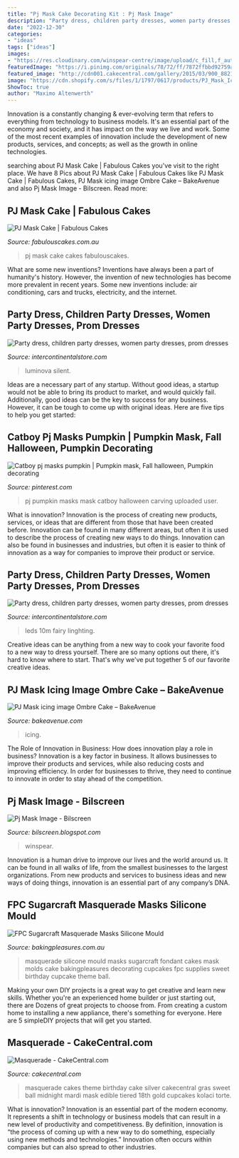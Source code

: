 ```yaml
---
title: "Pj Mask Cake Decorating Kit : Pj Mask Image"
description: "Party dress, children party dresses, women party dresses, prom dresses"
date: "2022-12-30"
categories:
- "ideas"
tags: ["ideas"]
images:
- "https://res.cloudinary.com/winspear-centre/image/upload/c_fill,f_auto,g_auto,h_630,q_auto,w_1200/pj-masks-thumb_d7wt5h.jpg"
featuredImage: "https://i.pinimg.com/originals/78/72/ff/7872ffbbd92759a74e5e400098b6fb0c.jpg"
featured_image: "http://cdn001.cakecentral.com/gallery/2015/03/900_882186UrWG_masquerade.jpg"
image: "https://cdn.shopify.com/s/files/1/1797/0617/products/PJ_Mask_Icing_Image_Ombre_Cake_10_1024x1024.jpg?v=1589528254"
ShowToc: true
author: "Maximo Altenwerth"
---
```



Innovation is a constantly changing & ever-evolving term that refers to everything from technology to business models. It's an essential part of the economy and society, and it has impact on the way we live and work. Some of the most recent examples of innovation include the development of new products, services, and concepts; as well as the growth in online technologies.

	

		
searching about PJ Mask Cake | Fabulous Cakes you've visit to the right place. We have 8 Pics about PJ Mask Cake | Fabulous Cakes like PJ Mask Cake | Fabulous Cakes, PJ Mask icing image Ombre Cake – BakeAvenue and also Pj Mask Image - Bilscreen. Read more:
		
    
## PJ Mask Cake | Fabulous Cakes

<img loading=lazy src="http://i1.wp.com/www.fabulouscakes.com.au/wp-content/uploads/2017/11/PJ-mask.jpg?fit=743%2C960" onerror="this.onerror=null;this.src='https://tse3.mm.bing.net/th?id=OIP.4uFWm2i96vpLYc4AAtMWQQHaJk&amp;pid=15.1';" alt="PJ Mask Cake | Fabulous Cakes">

_Source: fabulouscakes.com.au_

>pj mask cake cakes fabulouscakes. 

	

What are some new inventions?
Inventions have always been a part of humanity's history. However, the invention of new technologies has become more prevalent in recent years. Some new inventions include: air conditioning, cars and trucks, electricity, and the internet.

    
## Party Dress, Children Party Dresses, Women Party Dresses, Prom Dresses

<img loading=lazy src="https://ae01.alicdn.com/kf/Hbf5bee5bb2cd444db9ff26e038c14202c.jpg?width=800&amp;height=800&amp;hash=1600" onerror="this.onerror=null;this.src='https://tse2.mm.bing.net/th?id=OIP.0tC-pUpxXZcghrAEYHkMIwHaHa&amp;pid=15.1';" alt="Party dress, children party dresses, women party dresses, prom dresses">

_Source: intercontinentalstore.com_

>luminova silent. 

	

Ideas are a necessary part of any startup. Without good ideas, a startup would not be able to bring its product to market, and would quickly fail. Additionally, good ideas can be the key to success for any business. However, it can be tough to come up with original ideas. Here are five tips to help you get started: 

    
## Catboy Pj Masks Pumpkin | Pumpkin Mask, Fall Halloween, Pumpkin Decorating

<img loading=lazy src="https://i.pinimg.com/originals/78/72/ff/7872ffbbd92759a74e5e400098b6fb0c.jpg" onerror="this.onerror=null;this.src='https://tse4.mm.bing.net/th?id=OIP.QgLlUAgD7EseEueFAAwafgHaFj&amp;pid=15.1';" alt="Catboy pj masks pumpkin | Pumpkin mask, Fall halloween, Pumpkin decorating">

_Source: pinterest.com_

>pj pumpkin masks mask catboy halloween carving uploaded user. 

	

What is innovation?
Innovation is the process of creating new products, services, or ideas that are different from those that have been created before. Innovation can be found in many different areas, but often it is used to describe the process of creating new ways to do things. Innovation can also be found in businesses and industries, but often it is easier to think of innovation as a way for companies to improve their product or service.

    
## Party Dress, Children Party Dresses, Women Party Dresses, Prom Dresses

<img loading=lazy src="https://ae01.alicdn.com/kf/H8bdb5e07e8844277a34fbcbba8baa2e3h/6-10M-LED-Outdoor-Solar-Lamp-String-Lights-60-100-LEDs-Fairy-Holiday-Christmas-Party-Garland.jpg_640x640.jpg" onerror="this.onerror=null;this.src='https://tse1.mm.bing.net/th?id=OIP.BHplgCPAUd_4e5WbU6qbtwHaHa&amp;pid=15.1';" alt="Party dress, children party dresses, women party dresses, prom dresses">

_Source: intercontinentalstore.com_

>leds 10m fairy linghting. 

	

Creative ideas can be anything from a new way to cook your favorite food to a new way to dress yourself. There are so many options out there, it's hard to know where to start. That's why we've put together 5 of our favorite creative ideas.

    
## PJ Mask Icing Image Ombre Cake – BakeAvenue

<img loading=lazy src="https://cdn.shopify.com/s/files/1/1797/0617/products/PJ_Mask_Icing_Image_Ombre_Cake_10_1024x1024.jpg?v=1589528254" onerror="this.onerror=null;this.src='https://tse4.mm.bing.net/th?id=OIP.SG6gC_ygRZkQoLEDy8ZFwwHaHa&amp;pid=15.1';" alt="PJ Mask icing image Ombre Cake – BakeAvenue">

_Source: bakeavenue.com_

>icing. 

	

The Role of Innovation in Business: How does innovation play a role in business?
Innovation is a key factor in business. It allows businesses to improve their products and services, while also reducing costs and improving efficiency. In order for businesses to thrive, they need to continue to innovate in order to stay ahead of the competition.

    
## Pj Mask Image - Bilscreen

<img loading=lazy src="https://res.cloudinary.com/winspear-centre/image/upload/c_fill,f_auto,g_auto,h_630,q_auto,w_1200/pj-masks-thumb_d7wt5h.jpg" onerror="this.onerror=null;this.src='https://tse3.mm.bing.net/th?id=OIP.1STyUjjp8rmKIm7QoV6HNQHaD4&amp;pid=15.1';" alt="Pj Mask Image - Bilscreen">

_Source: bilscreen.blogspot.com_

>winspear. 

	

Innovation is a human drive to improve our lives and the world around us. It can be found in all walks of life, from the smallest businesses to the largest organizations. From new products and services to business ideas and new ways of doing things, innovation is an essential part of any company’s DNA.

    
## FPC Sugarcraft Masquerade Masks Silicone Mould

<img loading=lazy src="http://bakingpleasures.com.au/Content/ProductImages/masquerade-masks-sugarcraft-silicone-mould_1_lg.jpg" onerror="this.onerror=null;this.src='https://tse1.mm.bing.net/th?id=OIP.gYEd95PTFZmVoazIfdZaWwHaHa&amp;pid=15.1';" alt="FPC Sugarcraft Masquerade Masks Silicone Mould">

_Source: bakingpleasures.com.au_

>masquerade silicone mould masks sugarcraft fondant cakes mask molds cake bakingpleasures decorating cupcakes fpc supplies sweet birthday cupcake theme ball. 

	

Making your own DIY projects is a great way to get creative and learn new skills. Whether you're an experienced home builder or just starting out, there are Dozens of great projects to choose from. From creating a custom home to installing a new appliance, there's something for everyone. Here are 5 simpleDIY projects that will get you started.

    
## Masquerade - CakeCentral.com

<img loading=lazy src="http://cdn001.cakecentral.com/gallery/2015/03/900_882186UrWG_masquerade.jpg" onerror="this.onerror=null;this.src='https://tse1.mm.bing.net/th?id=OIP.5zJD-P15oINeRY0cfkEYuAHaLl&amp;pid=15.1';" alt="Masquerade - CakeCentral.com">

_Source: cakecentral.com_

>masquerade cakes theme birthday cake silver cakecentral gras sweet ball midnight mardi mask edible tiered 18th gold cupcakes kolaci torte. 

	

What is innovation?
Innovation is an essential part of the modern economy. It represents a shift in technology or business models that can result in a new level of productivity and competitiveness. By definition, innovation is “the process of coming up with a new way to do something, especially using new methods and technologies.” Innovation often occurs within companies but can also spread to other industries.

